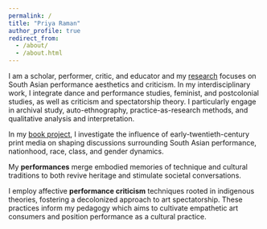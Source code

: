 ```yaml
---
permalink: /
title: "Priya Raman"
author_profile: true
redirect_from: 
  - /about/
  - /about.html
---
```


I am a scholar, performer, critic, and educator and my [research](research) focuses on South Asian performance aesthetics and criticism. In my interdisciplinary work, I integrate dance and performance studies, feminist, and postcolonial studies, as well as criticism and spectatorship theory. I particularly engage in archival study, auto-ethnography, practice-as-research methods, and qualitative analysis and interpretation. 

In my [book project](research), I investigate the influence of early-twentieth-century print media on shaping discussions surrounding South Asian performance, nationhood, race, class, and gender dynamics.

My **performances** merge embodied memories of technique and cultural traditions to both revive heritage and stimulate societal conversations. 

I employ affective **performance criticism** techniques rooted in indigenous theories, fostering a decolonized approach to art spectatorship. These practices inform my pedagogy which aims to cultivate empathetic art consumers and position performance as a cultural practice. 
